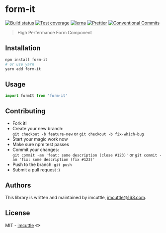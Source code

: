 # form-it

[![Build status](https://img.shields.io/travis/imcuttle/form-it/master.svg?style=flat-square)](https://travis-ci.org/imcuttle/form-it)
[![Test coverage](https://img.shields.io/codecov/c/github/imcuttle/form-it.svg?style=flat-square)](https://codecov.io/github/imcuttle/form-it?branch=master)
[![lerna](https://img.shields.io/badge/maintained%20with-lerna-cc00ff.svg?style=flat-square)](https://lernajs.io/)
[![Prettier](https://img.shields.io/badge/code_style-prettier-ff69b4.svg?style=flat-square)](https://prettier.io/)
[![Conventional Commits](https://img.shields.io/badge/Conventional%20Commits-1.0.0-yellow.svg?style=flat-square)](https://conventionalcommits.org)

> High Perfermance Form Component

## Installation

```bash
npm install form-it
# or use yarn
yarn add form-it
```

## Usage

```javascript
import formIt from 'form-it'
```

## Contributing

- Fork it!
- Create your new branch:\
  `git checkout -b feature-new` or `git checkout -b fix-which-bug`
- Start your magic work now
- Make sure npm test passes
- Commit your changes:\
  `git commit -am 'feat: some description (close #123)'` or `git commit -am 'fix: some description (fix #123)'`
- Push to the branch: `git push`
- Submit a pull request :)

## Authors

This library is written and maintained by imcuttle, <a href="mailto:imcuttle@163.com">imcuttle@163.com</a>.

## License

MIT - [imcuttle](https://github.com/imcuttle) 🐟
